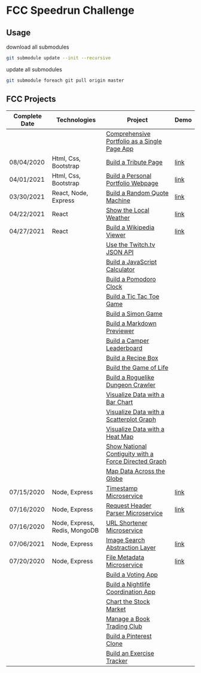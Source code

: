 # FCC Speedrun Challenge

## Usage

download all submodules
```bash
git submodule update --init --recursive
```

update all submodules
```bash
git submodule foreach git pull origin master
```
## FCC Projects


| Complete Date | Technologies |Project  | Demo |
|----------|---------|----------|----------|
|      |  [ ]()  | [Comprehensive Portfolio as a Single Page App](./portfolio) |   |   |
|   08/04/2020   |  Html, Css, Bootstrap  | [Build a Tribute Page](./frontend/tribute-page) | [link](https://escobot.github.io/tribute-page/) |   |
|   04/01/2021   |  Html, Css, Bootstrap  | [Build a Personal Portfolio Webpage](./frontend/portfolio) | [link](https://escobot.github.io/portfolio/) |   |
|   03/30/2021   |  React, Node, Express  | [Build a Random Quote Machine](./frontend/random-quote-machine) | [link](https://escobot.github.io/random-quote-machine/) |   |
|   04/22/2021   |  React  | [Show the Local Weather](./frontend/local-weather) | [link](https://escobot.github.io/local-weather/)  |   |
|   04/27/2021   |  React  | [Build a Wikipedia Viewer](./frontend/wikipedia-viewer) | [link](https://escobot.github.io/wikipedia-viewer/)  |   |
|      |  [ ]()  | [Use the Twitch.tv JSON API](./frontend/twitch-client) |  |   |
|      |  [ ]()  | [Build a JavaScript Calculator](./frontend/calculator) |  |   |
|      |  [ ]()  | [Build a Pomodoro Clock](./frontend/pomodoro-clock) |  |   |
|      |  [ ]()  | [Build a Tic Tac Toe Game](./frontend/tictactoe-game) |  |   |
|      |  [ ]()  | [Build a Simon Game](./frontend/simon-game) |  |   |
|      |  [ ]()  | [Build a Markdown Previewer](./data-vis/markdown-previewer) |  |   |
|      |  [ ]()  | [Build a Camper Leaderboard](./data-vis/camper-leaderboard) |  |   |
|      |  [ ]()  | [Build a Recipe Box](./data-vis/recipe-box) |  |   |
|      |  [ ]()  | [Build the Game of Life](./data-vis/game-of-life) |  |   |
|      |  [ ]()  | [Build a Roguelike Dungeon Crawler](./data-vis/dungeon-crawler) |  |   |
|      |  [ ]()  | [Visualize Data with a Bar Chart](./data-vis/bar-chart) |  |   |
|      |  [ ]()  | [Visualize Data with a Scatterplot Graph](./data-vis/scatterplot-graph) |  |   |
|      |  [ ]()  | [Visualize Data with a Heat Map](./data-vis/heat-map) |  |   |
|      |  [ ]()  | [Show National Contiguity with a Force Directed Graph](./data-vis/force-directed-graph) |  |   |
|      |  [ ]()  | [Map Data Across the Globe](./data-vis/data-across-globe) |  |   |
|   07/15/2020   |  Node, Express  | [Timestamp Microservice](./backend/api-timestamp) | [link](https://timestamp-microservice-wdl5.onrender.com/) |   |
|   07/16/2020   |  Node, Express  | [Request Header Parser Microservice](./backend/api-request-header) | [link](https://request-header-parser-microservice-oydz.onrender.com)  |   |
|   07/16/2020   |  Node, Express, Redis, MongoDB  | [URL Shortener Microservice](./backend/api-url-shortener) | []() |   |
|   07/06/2021   |  Node, Express  | [Image Search Abstraction Layer](./backend/api-image-search) | [link](https://api-image-search.onrender.com) |   |
|   07/20/2020   |  Node, Express  | [File Metadata Microservice](./backend/api-file-metadata) | [link](https://api-file-metadata.onrender.com)  |   |
|      |  [ ]()  | [Build a Voting App](./backend/app-voting) |  |   |
|      |  [ ]()  | [Build a Nightlife Coordination App](./backend/app-nightlife) |  |   |
|      |  [ ]()  | [Chart the Stock Market](./backend/app-stock-market) |  |   |
|      |  [ ]()  | [Manage a Book Trading Club](./backend/app-book-trading) |  |   |
|      |  [ ]()  | [Build a Pinterest Clone](./backend/app-pinterest-clone) |  |   |
|      |  [ ]()  | [Build an Exercise Tracker](./backend/app-exercise-tracker) |  |   |

